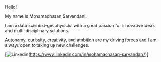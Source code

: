 
  Hello!

My name is Mohamadhasan Sarvandani.

I am a data scientist-geophysicist with a great passion for innovative ideas and multi-disciplinary solutions.  

Autonomy, curiosity, creativity, and ambition are my driving forces and I am always open to taking up new challenges. 

[![Linkedin](https://badgen.net/badge/icon/linkedin?icon=linkedin)(https://www.linkedin.com/in/mohamadhasan-sarvandani/)]


